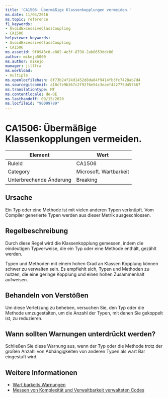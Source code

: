 ```yaml
---
title: 'CA1506: Übermäßige Klassenkopplungen vermeiden.'
ms.date: 11/04/2016
ms.topic: reference
f1_keywords:
- AvoidExcessiveClassCoupling
- CA1506
helpviewer_keywords:
- AvoidExcessiveClassCoupling
- CA1506
ms.assetid: 9f0943c0-e802-4e3f-8798-2ab8653ddc80
author: mikejo5000
ms.author: mikejo
manager: jillfra
ms.workload:
- multiple
ms.openlocfilehash: 8f73b24f24d1452d8da84f9414fb3fc7428ab7d4
ms.sourcegitcommit: a18c7e9b367c2f92f6e54c3eaef442775d457667
ms.translationtype: MT
ms.contentlocale: de-DE
ms.lasthandoff: 09/15/2020
ms.locfileid: "90099789"
---
```

# <a name="ca1506-avoid-excessive-class-coupling"></a>CA1506: Übermäßige Klassenkopplungen vermeiden.

|Element|Wert|
|-|-|
|RuleId|CA1506|
|Category|Microsoft. Wartbarkeit|
|Unterbrechende Änderung|Breaking|

## <a name="cause"></a>Ursache

Ein Typ oder eine Methode ist mit vielen anderen Typen verknüpft. Vom Compiler generierte Typen werden aus dieser Metrik ausgeschlossen.

## <a name="rule-description"></a>Regelbeschreibung

Durch diese Regel wird die Klassenkopplung gemessen, indem die eindeutigen Typverweise, die ein Typ oder eine Methode enthält, gezählt werden.

Typen und Methoden mit einem hohen Grad an Klassen Kopplung können schwer zu verwalten sein. Es empfiehlt sich, Typen und Methoden zu nutzen, die eine geringe Kopplung und einen hohen Zusammenhalt aufweisen.

## <a name="how-to-fix-violations"></a>Behandeln von Verstößen

Um diese Verletzung zu beheben, versuchen Sie, den Typ oder die Methode umzugestalten, um die Anzahl der Typen, mit denen Sie gekoppelt ist, zu reduzieren.

## <a name="when-to-suppress-warnings"></a>Wann sollten Warnungen unterdrückt werden?

Schließen Sie diese Warnung aus, wenn der Typ oder die Methode trotz der großen Anzahl von Abhängigkeiten von anderen Typen als wart Bar eingestuft wird.

## <a name="see-also"></a>Weitere Informationen

- [Wart barkeits Warnungen](../code-quality/maintainability-warnings.md)
- [Messen von Komplexität und Verwaltbarkeit verwalteten Codes](../code-quality/code-metrics-values.md)

